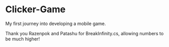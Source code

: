 # Clicker-Game

My first journey into developing a mobile game.

Thank you Razenpok and Patashu for BreakInfinity.cs, allowing numbers to be much higher!
